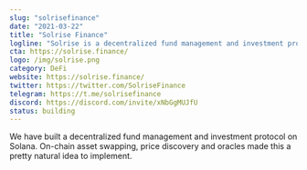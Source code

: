 ```yaml
---
slug: "solrisefinance"
date: "2021-03-22"
title: "Solrise Finance"
logline: "Solrise is a decentralized fund management and investment protocol on Solana."
cta: https://solrise.finance/
logo: /img/solrise.png
category: DeFi
website: https://solrise.finance/
twitter: https://twitter.com/SolriseFinance
telegram: https://t.me/solrisefinance
discord: https://discord.com/invite/xNbGgMUJfU
status: building
---
```


We have built a decentralized fund management and investment protocol on Solana. On-chain asset swapping, price discovery and oracles made this a pretty natural idea to implement.
